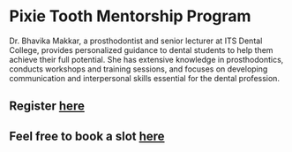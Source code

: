 # Pixie Tooth Mentorship Program

Dr. Bhavika Makkar, a prosthodontist and senior lecturer at ITS Dental College, provides personalized guidance to dental students to help them achieve their full potential. She has extensive knowledge in prosthodontics, conducts workshops and training sessions, and focuses on developing communication and interpersonal skills essential for the dental profession.

## Register [here](https://docs.google.com/forms/d/e/1FAIpQLScOamao3q3mZOBEj70KSuFlL3-JZwSHh7sgpQotzqwSphFCZw/viewform)

## Feel free to book a slot [here](https://topmate.io/pixie_tooth_mentor)

